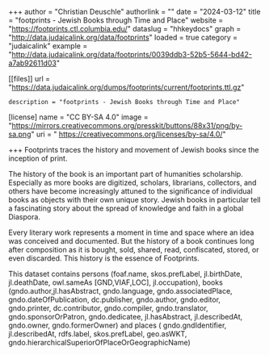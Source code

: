 +++ 
author = "Christian Deuschle" 
authorlink = "" 
date = "2024-03-12" 
title = "footprints - Jewish Books through Time and Place" 
website = "https://footprints.ctl.columbia.edu/" 
dataslug = "hhkeydocs" 
graph = "http://data.judaicalink.org/data/footprints"
loaded = true 
category = "judaicalink" 
example = "http://data.judaicalink.org/data/footprints/0039ddb3-52b5-5644-bd42-a7ab92611d03"



[[files]]
	url = "https://data.judaicalink.org/dumps/footprints/current/footprints.ttl.gz"
	
	
	description = "footprints - Jewish Books through Time and Place"
	
[license]
name = "CC BY-SA 4.0"
image = "https://mirrors.creativecommons.org/presskit/buttons/88x31/png/by-sa.png"
uri = " https://creativecommons.org/licenses/by-sa/4.0/"

+++
Footprints traces the history and movement of Jewish books since the inception of print. <!--more--> 

The history of the book is an important part of humanities scholarship. Especially as more books are digitized, scholars, librarians, collectors, and others have become increasingly attuned to the significance of individual books as objects with their own unique story. Jewish books in particular tell a fascinating story about the spread of knowledge and faith in a global Diaspora.

Every literary work represents a moment in time and space where an idea was conceived and documented. But the history of a book continues long after composition as it is bought, sold, shared, read, confiscated, stored, or even discarded. This history is the essence of Footprints.

This dataset contains persons (foaf.name, skos.prefLabel, jl.birthDate, jl.deathDate, owl.sameAs [GND,VIAF,LOC],  jl.occupation), books (gndo.author,jl.hasAbstract, gndo.language, gndo.associatedPlace, gndo.dateOfPublication, dc.publisher, gndo.author, gndo.editor, gndo.printer, dc.contributor, gndo.compiler, gndo.translator, gndo.sponsorOrPatron, gndo.dedicatee, jl.hasAbstract, jl.describedAt, gndo.owner, gndo.formerOwner) and places (
gndo.gndIdentifier, jl.describedAt, rdfs.label, skos.prefLabel, geo.asWKT, gndo.hierarchicalSuperiorOfPlaceOrGeographicName)
